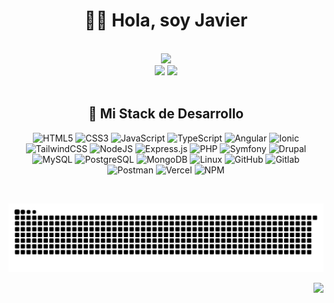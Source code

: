 <div align="center">
  <h1>👋🏻 Hola, soy Javier</h1>
</div>
<br>

<!-- Stats -->
<div align="center">
  <img src="https://github-readme-stats.vercel.app/api?username=29jbarrera&theme=ayu-mirage&hide_border=true&include_all_commits=true&count_private=true" width="55%" /></br>

  <img src="https://github-readme-streak-stats.herokuapp.com/?user=29jbarrera&theme=ayu-mirage&hide_border=true" width="50%" />
  <img src="https://github-readme-stats.vercel.app/api/top-langs/?username=29jbarrera&theme=ayu-mirage&hide_border=true&include_all_commits=true&count_private=true&layout=compact" width="36%" /> </br>
</div>

<br>

<!-- Tecnologies -->
<div align="center">
  
## 🚀 Mi Stack de Desarrollo
![HTML5](https://img.shields.io/badge/html5-%23E34F26.svg?style=for-the-badge&logo=html5&logoColor=white) 
![CSS3](https://img.shields.io/badge/css3-%231572B6.svg?style=for-the-badge&logo=css3&logoColor=white) 
![JavaScript](https://img.shields.io/badge/javascript-%23323330.svg?style=for-the-badge&logo=javascript&logoColor=%23F7DF1E) 
![TypeScript](https://img.shields.io/badge/typescript-%23007ACC.svg?style=for-the-badge&logo=typescript&logoColor=white) 
![Angular](https://img.shields.io/badge/angular-%23DD0031.svg?style=for-the-badge&logo=angular&logoColor=white) 
![Ionic](https://img.shields.io/badge/ionic-%23256D7B.svg?style=for-the-badge&logo=ionic&logoColor=white) 
![TailwindCSS](https://img.shields.io/badge/tailwindcss-%2338B2AC.svg?style=for-the-badge&logo=tailwindcss&logoColor=white) 
![NodeJS](https://img.shields.io/badge/node.js-6DA55F?style=for-the-badge&logo=node.js&logoColor=white) 
![Express.js](https://img.shields.io/badge/express.js-%23404d59.svg?style=for-the-badge&logo=express&logoColor=%2361DAFB) 
![PHP](https://img.shields.io/badge/php-%23777BB4.svg?style=for-the-badge&logo=php&logoColor=white) 
![Symfony](https://img.shields.io/badge/symfony-%23000000.svg?style=for-the-badge&logo=symfony&logoColor=white) 
![Drupal](https://img.shields.io/badge/drupal-%231A4A7E.svg?style=for-the-badge&logo=drupal&logoColor=white) 
![MySQL](https://img.shields.io/badge/mysql-4479A1.svg?style=for-the-badge&logo=mysql&logoColor=white) 
![PostgreSQL](https://img.shields.io/badge/postgresql-%23316192.svg?style=for-the-badge&logo=postgresql&logoColor=white) 
![MongoDB](https://img.shields.io/badge/MongoDB-%234ea94b.svg?style=for-the-badge&logo=mongodb&logoColor=white) 
![Linux](https://img.shields.io/badge/linux-%23FCC624.svg?style=for-the-badge&logo=linux&logoColor=white) 
![GitHub](https://img.shields.io/badge/github-%23121011.svg?style=for-the-badge&logo=github&logoColor=white) 
![Gitlab](https://img.shields.io/badge/GitLab-%23FCA121.svg?style=for-the-badge&logo=gitlab&logoColor=white)
![Postman](https://img.shields.io/badge/Postman-FF6C37?style=for-the-badge&logo=postman&logoColor=white)
![Vercel](https://img.shields.io/badge/vercel-%23000000.svg?style=for-the-badge&logo=vercel&logoColor=white)
![NPM](https://img.shields.io/badge/NPM-%23CB3837.svg?style=for-the-badge&logo=npm&logoColor=white)

</div>

<br>

<!-- Snake Animation -->
<div align="center">
    
  ![snake gif](https://github.com/29jbarrera/29jbarrera/blob/output/github-snake-dark.svg)
</div>

<!-- Visit Counter -->
<div align="end">
<img src="https://komarev.com/ghpvc/?username=29jbarrera&label=Profile%20Views&color=blue&style=flat" />
</div>
